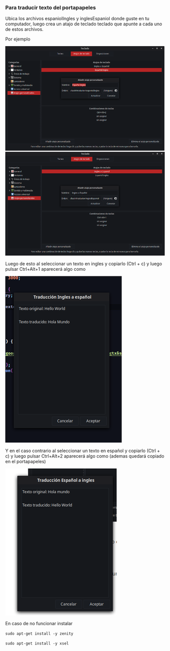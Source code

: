 ### Para traducir texto del portapapeles

Ubica los archivos espaniolIngles y inglesEspaniol donde guste en tu computador, luego crea un atajo de teclado teclado que apunte a cada uno de estos archivos.

Por ejemplo

![Español a ingles](./espanolaingles.png)
![Ingles a español](./inglesaespanol.png)



Luego de esto al seleccionar un texto en ingles y copiarlo (Ctrl + c) y luego pulsar Ctrl+Alt+1 aparecerá algo como

![ngles a español](./1.png)

Y en el caso contrario al seleccionar un texto en español y copiarlo (Ctrl + c) y luego pulsar Ctrl+Alt+2 aparecerá algo como (ademas quedará copiado en el portapapeles)

![Español a ingles](./2.png)

En caso de no funcionar instalar 

`sudo apt-get install -y zenity`

`sudo apt-get install -y xsel`